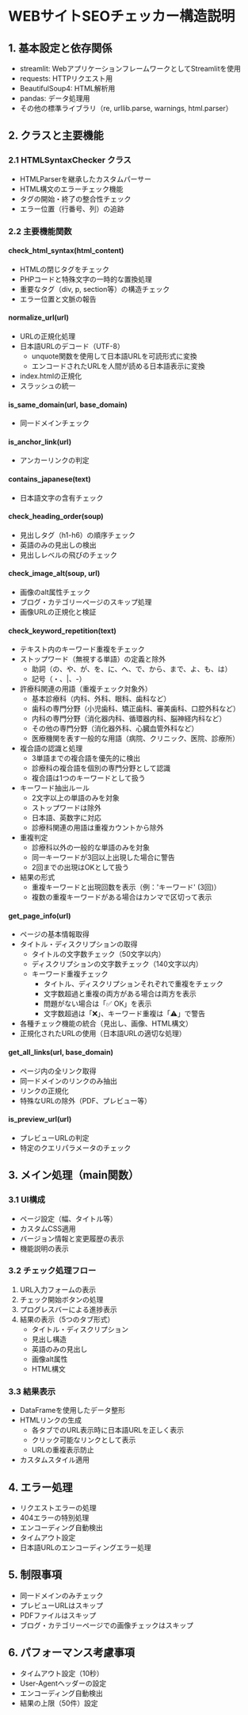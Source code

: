 # WEBサイトSEOチェッカー構造説明

## 1. 基本設定と依存関係
- streamlit: WebアプリケーションフレームワークとしてStreamlitを使用
- requests: HTTPリクエスト用
- BeautifulSoup4: HTML解析用
- pandas: データ処理用
- その他の標準ライブラリ（re, urllib.parse, warnings, html.parser）

## 2. クラスと主要機能

### 2.1 HTMLSyntaxChecker クラス
- HTMLParserを継承したカスタムパーサー
- HTML構文のエラーチェック機能
- タグの開始・終了の整合性チェック
- エラー位置（行番号、列）の追跡

### 2.2 主要機能関数

#### check_html_syntax(html_content)
- HTMLの閉じタグをチェック
- PHPコードと特殊文字の一時的な置換処理
- 重要なタグ（div, p, section等）の構造チェック
- エラー位置と文脈の報告

#### normalize_url(url)
- URLの正規化処理
- 日本語URLのデコード（UTF-8）
  - unquote関数を使用して日本語URLを可読形式に変換
  - エンコードされたURLを人間が読める日本語表示に変換
- index.htmlの正規化
- スラッシュの統一

#### is_same_domain(url, base_domain)
- 同一ドメインチェック

#### is_anchor_link(url)
- アンカーリンクの判定

#### contains_japanese(text)
- 日本語文字の含有チェック

#### check_heading_order(soup)
- 見出しタグ（h1-h6）の順序チェック
- 英語のみの見出しの検出
- 見出しレベルの飛びのチェック

#### check_image_alt(soup, url)
- 画像のalt属性チェック
- ブログ・カテゴリーページのスキップ処理
- 画像URLの正規化と検証

#### check_keyword_repetition(text)
- テキスト内のキーワード重複をチェック
- ストップワード（無視する単語）の定義と除外
  - 助詞（の、や、が、を、に、へ、で、から、まで、よ、も、は）
  - 記号（・、|、-）
- 許療科関連の用語（重複チェック対象外）
  - 基本診療科（内科、外科、眼科、歯科など）
  - 歯科の専門分野（小児歯科、矯正歯科、審美歯科、口腔外科など）
  - 内科の専門分野（消化器内科、循環器内科、脳神経内科など）
  - その他の専門分野（消化器外科、心臓血管外科など）
  - 医療機関を表す一般的な用語（病院、クリニック、医院、診療所）
- 複合語の認識と処理
  - 3単語までの複合語を優先的に検出
  - 診療科の複合語を個別の専門分野として認識
  - 複合語は1つのキーワードとして扱う
- キーワード抽出ルール
  - 2文字以上の単語のみを対象
  - ストップワードは除外
  - 日本語、英数字に対応
  - 診療科関連の用語は重複カウントから除外
- 重複判定
  - 診療科以外の一般的な単語のみを対象
  - 同一キーワードが3回以上出現した場合に警告
  - 2回までの出現はOKとして扱う
- 結果の形式
  - 重複キーワードと出現回数を表示（例：'キーワード' (3回)）
  - 複数の重複キーワードがある場合はカンマで区切って表示

#### get_page_info(url)
- ページの基本情報取得
- タイトル・ディスクリプションの取得
  - タイトルの文字数チェック（50文字以内）
  - ディスクリプションの文字数チェック（140文字以内）
  - キーワード重複チェック
    - タイトル、ディスクリプションそれぞれで重複をチェック
    - 文字数超過と重複の両方がある場合は両方を表示
    - 問題がない場合は「✅ OK」を表示
    - 文字数超過は「❌」、キーワード重複は「⚠️」で警告
- 各種チェック機能の統合（見出し、画像、HTML構文）
- 正規化されたURLの使用（日本語URLの適切な処理）

#### get_all_links(url, base_domain)
- ページ内の全リンク取得
- 同一ドメインのリンクのみ抽出
- リンクの正規化
- 特殊なURLの除外（PDF、プレビュー等）

#### is_preview_url(url)
- プレビューURLの判定
- 特定のクエリパラメータのチェック

## 3. メイン処理（main関数）

### 3.1 UI構成
- ページ設定（幅、タイトル等）
- カスタムCSS適用
- バージョン情報と変更履歴の表示
- 機能説明の表示

### 3.2 チェック処理フロー
1. URL入力フォームの表示
2. チェック開始ボタンの処理
3. プログレスバーによる進捗表示
4. 結果の表示（5つのタブ形式）
   - タイトル・ディスクリプション
   - 見出し構造
   - 英語のみの見出し
   - 画像alt属性
   - HTML構文

### 3.3 結果表示
- DataFrameを使用したデータ整形
- HTMLリンクの生成
  - 各タブでのURL表示時に日本語URLを正しく表示
  - クリック可能なリンクとして表示
  - URLの重複表示防止
- カスタムスタイル適用

## 4. エラー処理
- リクエストエラーの処理
- 404エラーの特別処理
- エンコーディング自動検出
- タイムアウト設定
- 日本語URLのエンコーディングエラー処理

## 5. 制限事項
- 同一ドメインのみチェック
- プレビューURLはスキップ
- PDFファイルはスキップ
- ブログ・カテゴリーページでの画像チェックはスキップ

## 6. パフォーマンス考慮事項
- タイムアウト設定（10秒）
- User-Agentヘッダーの設定
- エンコーディング自動検出
- 結果の上限（50件）設定 